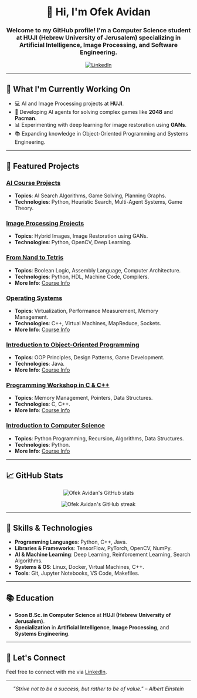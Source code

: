 <h1 align="center">👋 Hi, I'm Ofek Avidan</h1>



<h3 align="center">Welcome to my GitHub profile! I'm a Computer Science student at HUJI (Hebrew University of Jerusalem) specializing in Artificial Intelligence, Image Processing, and Software Engineering.</h3>

<p align="center">
  <a href="https://www.linkedin.com/in/ofekavidan/">
    <img alt="LinkedIn" src="https://img.shields.io/badge/LinkedIn-Ofek%20Avidan-blue?style=for-the-badge&logo=linkedin">
  </a>

</p>

---

<h2>🔭 What I'm Currently Working On</h2>

- 💻 AI and Image Processing projects at **HUJI**.
- 🤖 Developing AI agents for solving complex games like **2048** and **Pacman**.
- 📊 Experimenting with deep learning for image restoration using **GANs**.
- 📚 Expanding knowledge in Object-Oriented Programming and Systems Engineering.

---

<h2>🌟 Featured Projects</h2>

### [AI Course Projects](https://github.com/ofekavidan/Introduction-to-Artificial-Intelligence)
- **Topics**: AI Search Algorithms, Game Solving, Planning Graphs.
- **Technologies**: Python, Heuristic Search, Multi-Agent Systems, Game Theory.

### [Image Processing Projects](https://github.com/ofekavidan/Image-Processing)
- **Topics**: Hybrid Images, Image Restoration using GANs.
- **Technologies**: Python, OpenCV, Deep Learning.

### [From Nand to Tetris](https://github.com/ofekavidan/Nand2Tetris)
- **Topics**: Boolean Logic, Assembly Language, Computer Architecture.
- **Technologies**: Python, HDL, Machine Code, Compilers.
- **More Info**: [Course Info](https://shnaton.huji.ac.il/index.php/NewSyl/67925/2/2022)

### [Operating Systems](https://github.com/ofekavidan/Operating-Systems)
- **Topics**: Virtualization, Performance Measurement, Memory Management.
- **Technologies**: C++, Virtual Machines, MapReduce, Sockets.
- **More Info**: [Course Info](https://shnaton.huji.ac.il/index.php/NewSyl/67808/2/2021)

### [Introduction to Object-Oriented Programming](https://github.com/ofekavidan/Intro-to-Object-oriented-programming)
- **Topics**: OOP Principles, Design Patterns, Game Development.
- **Technologies**: Java.
- **More Info**: [Course Info](https://shnaton.huji.ac.il/index.php/NewSyl/67315/2/2022)

### [Programming Workshop in C & C++](https://github.com/ofekavidan/Workshop-in-C-CPP)
- **Topics**: Memory Management, Pointers, Data Structures.
- **Technologies**: C, C++.
- **More Info**: [Course Info](https://shnaton.huji.ac.il/index.php/NewSyl/67315/2/2022)

### [Introduction to Computer Science](https://github.com/ofekavidan/Introduction-to-CS)
- **Topics**: Python Programming, Recursion, Algorithms, Data Structures.
- **Technologies**: Python.
- **More Info**: [Course Info](https://shnaton.huji.ac.il/index.php/NewSyl/67315/2/2022)

---

<h2>📈 GitHub Stats</h2>

<p align="center">
  <img src="https://github-readme-stats.vercel.app/api?username=your-username&show_icons=true&theme=radical" alt="Ofek Avidan's GitHub stats" />
</p>

<p align="center">
  <img src="https://github-readme-streak-stats.herokuapp.com/?user=your-username&theme=radical" alt="Ofek Avidan's GitHub streak" />
</p>

---

<h2>🚀 Skills & Technologies</h2>

- **Programming Languages**: Python, C++, Java.
- **Libraries & Frameworks**: TensorFlow, PyTorch, OpenCV, NumPy.
- **AI & Machine Learning**: Deep Learning, Reinforcement Learning, Search Algorithms.
- **Systems & OS**: Linux, Docker, Virtual Machines, C++.
- **Tools**: Git, Jupyter Notebooks, VS Code, Makefiles.

---

<h2>📚 Education</h2>

- **Soon B.Sc. in Computer Science** at **HUJI (Hebrew University of Jerusalem)**.
- **Specialization** in **Artificial Intelligence**, **Image Processing**, and **Systems Engineering**.

---

<h2>💬 Let's Connect</h2>

Feel free to connect with me via [LinkedIn](https://www.linkedin.com/in/ofekavidan/).

---

<p align="center">
  <i>"Strive not to be a success, but rather to be of value." – Albert Einstein</i>
</p>
